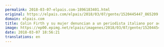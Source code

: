 ```yaml
---
permalink: 2018-03-07-elpais.com-1896183401.html
original: https://elpais.com/elpais/2018/03/07/gente/1520445447_865209.html#?ref=rss&format=simple&link=link
domain: elpais.com
title: Colin Firth y su mujer denuncian a un periodista italiano por acoso
image: https://ep00.epimg.net/elpais/imagenes/2018/03/07/gente/1520445447_865209_1520445778_rrss_normal.jpg
date: 2018-03-07 18:56:21
translations: en
---
```


